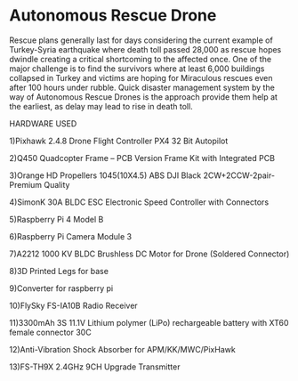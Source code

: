 # Autonomous Rescue Drone

Rescue plans generally last for days considering the current example of Turkey-Syria earthquake where death toll passed 28,000 as rescue hopes dwindle creating a critical shortcoming to the affected once. One of the major challenge is to find the survivors where at least 6,000 buildings collapsed in Turkey and victims are hoping for Miraculous rescues even after 100 hours under rubble. Quick disaster management system by the way of Autonomous Rescue Drones is the approach provide them help at the earliest, as delay may lead to rise in death toll. 

HARDWARE USED

1)Pixhawk 2.4.8 Drone Flight Controller PX4 32 Bit Autopilot

2)Q450 Quadcopter Frame – PCB Version Frame Kit with Integrated PCB

3)Orange HD Propellers 1045(10X4.5) ABS DJI Black 2CW+2CCW-2pair-Premium Quality

4)SimonK 30A BLDC ESC Electronic Speed Controller with Connectors

5)Raspberry Pi 4 Model B

6)Raspberry Pi Camera Module 3

7)A2212 1000 KV BLDC Brushless DC Motor for Drone (Soldered Connector)

8)3D Printed Legs for base

9)Converter for raspberry pi

10)FlySky FS-IA10B Radio Receiver

11)3300mAh 3S 11.1V Lithium polymer (LiPo) rechargeable battery with XT60 female connector 30C

12)Anti-Vibration Shock Absorber for APM/KK/MWC/PixHawk

13)FS-TH9X 2.4GHz 9CH Upgrade Transmitter 






